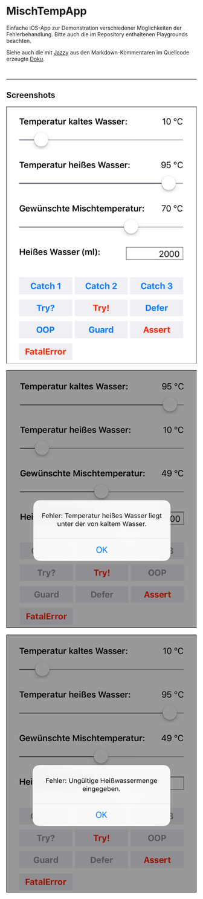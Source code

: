 # MischTempApp #

Einfache iOS-App zur Demonstration verschiedener Möglichkeiten der Fehlerbehandlung.
Bitte auch die im Repository enthaltenen Playgrounds beachten.

Siehe auch die mit [Jazzy](https://github.com/realm/jazzy) aus den Markdown-Kommentaren im Quellcode erzeugte 
[Doku](https://MDecker-MobileComputing.github.io/MischTempApp).

<br>

----

## Screenshots ##

![Screenshot 1](screenshot_1.png)

![Screenshot 2](screenshot_2.png)

![Screenshot 3](screenshot_3.png)
